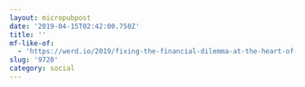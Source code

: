 ```yaml
---
layout: micropubpost
date: '2019-04-15T02:42:00.750Z'
title: ''
mf-like-of:
  - 'https://werd.io/2019/fixing-the-financial-dilemma-at-the-heart-of-our-broken'
slug: '9720'
category: social
---
```

